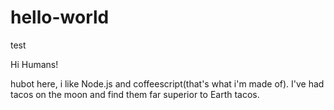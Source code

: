 # hello-world
test

Hi Humans!

hubot here, i like Node.js and coffeescript(that's what i'm made of).
I've had tacos on the moon and find them far superior to Earth tacos.
